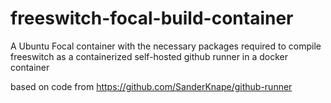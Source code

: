 # freeswitch-focal-build-container

A Ubuntu Focal container with the necessary packages required to compile freeswitch as a containerized self-hosted github runner in a docker container

based on code from https://github.com/SanderKnape/github-runner